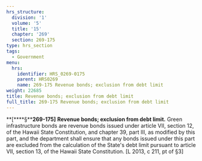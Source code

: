 ```yaml
---
hrs_structure:
  division: '1'
  volume: '5'
  title: '15'
  chapter: '269'
  section: 269-175
type: hrs_section
tags:
  - Government
menu:
  hrs:
    identifier: HRS_0269-0175
    parent: HRS0269
    name: 269-175 Revenue bonds; exclusion from debt limit
weight: 22685
title: Revenue bonds; exclusion from debt limit
full_title: 269-175 Revenue bonds; exclusion from debt limit
---
```

**[****§****269-175]** **Revenue bonds; exclusion from debt limit.** Green infrastructure bonds are revenue bonds issued under article VII, section 12, of the Hawaii State Constitution, and chapter 39, part III, as modified by this part, and the department shall ensure that any bonds issued under this part are excluded from the calculation of the State's debt limit pursuant to article VII, section 13, of the Hawaii State Constitution. [L 2013, c 211, pt of §3]
